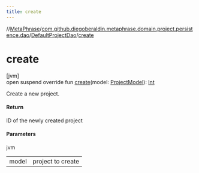 ```yaml
---
title: create
---
```

//[MetaPhrase](../../../index.html)/[com.github.diegoberaldin.metaphrase.domain.project.persistence.dao](../index.html)/[DefaultProjectDao](index.html)/[create](create.html)



# create



[jvm]\
open suspend override fun [create](create.html)(model: [ProjectModel](../../com.github.diegoberaldin.metaphrase.domain.project.data/-project-model/index.html)): [Int](https://kotlinlang.org/api/latest/jvm/stdlib/kotlin/-int/index.html)



Create a new project.



#### Return



ID of the newly created project



#### Parameters


jvm

| | |
|---|---|
| model | project to create |




